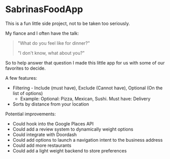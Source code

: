 # SabrinasFoodApp

This is a fun little side project, not to be taken too seriously.

My fiance and I often have the talk:

> "What do you feel like for dinner?"
> 
> "I don't know, what about you?"

So to help answer that question I made this little app for us with some of our favorites to decide.

A few features:

* Filtering - Include (must have), Exclude (Cannot have), Optional (On the list of options) 
  * Example: Optional: Pizza, Mexican, Sushi. Must have: Delivery
* Sorts by distance from your location

Potential improvements:
* Could hook into the Google Places API
* Could add a review system to dynamically weight options
* Could integrate with Doordash
* Could add options to launch a navigation intent to the business address
* Could add more restaurants
* Could add a light weight backend to store preferences
